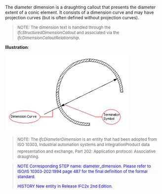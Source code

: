 ﻿The diameter dimension is a draughting callout that presents the diameter extent of a conic element. It consists of a dimension curve and may have projection curves (but is often defined without projection curves).

> <font size="-1">NOTE: The dimension text is handled through the
		  <i>IfcStructuredDimensionCallout</i> and associated via the
		  <i>IfcDimensionCalloutRelationship</i>.</font>
>

**Illustration**:

![diameter dimension](../../../../../../figures/ifcdiameterdimension.gif)
> <font size="-1">NOTE: The <i>IfcDiameterDimension</i> is an entity
		  that had been adopted from ISO 10303, Industrial automation systems and
		  integration&#151;Product data representation and exchange, Part 202:
		  Application protocol: Associative draughting.</font>
>

> <font color="#0000FF" size="-1"> NOTE Corresponding STEP name:
		  diameter_dimension. Please refer to ISO/IS 10303-202:1994 page 487 for the
		  final definition of the formal standard. </font>
> 
> <font size="-1"><font color="#0000FF">HISTORY New entity in Release
		  IFC2x 2nd Edition.</font> </font>
>